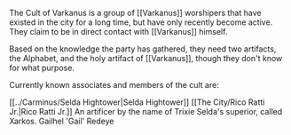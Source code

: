 The Cult of Varkanus is a group of [[Varkanus]] worshipers that have existed in the city for a long time, but have only recently become active. They claim to be in direct contact with [[Varkanus]] himself.

Based on the knowledge the party has gathered, they need two artifacts, the Alphabet, and the holy artifact of [[Varkanus]], though they don't know for what purpose. 

Currently known associates and members of the cult are:

[[../Carminus/Selda Hightower|Selda Hightower]]
[[The City/Rico Ratti Jr.|Rico Ratti Jr.]]
An artificer by the name of Trixie
Selda's superior, called Xarkos. 
Gailhel 'Gail' Redeye
